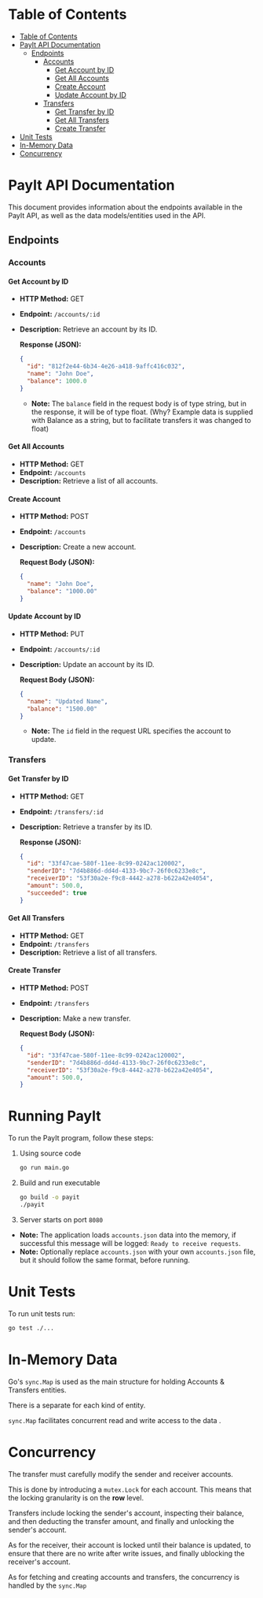# Table of Contents

- [Table of Contents](#table-of-contents)
- [PayIt API Documentation](#payit-api-documentation)
  - [Endpoints](#endpoints)
    - [Accounts](#accounts)
      - [Get Account by ID](#get-account-by-id)
      - [Get All Accounts](#get-all-accounts)
      - [Create Account](#create-account)
      - [Update Account by ID](#update-account-by-id)
    - [Transfers](#transfers)
      - [Get Transfer by ID](#get-transfer-by-id)
      - [Get All Transfers](#get-all-transfers)
      - [Create Transfer](#create-transfer)
- [Unit Tests](#unit-tests)
- [In-Memory Data](#in-memory-data)
- [Concurrency](#concurrency)
# PayIt API Documentation

This document provides information about the endpoints available in the PayIt API, as well as the data models/entities used in the API.

## Endpoints

### Accounts

#### Get Account by ID

- **HTTP Method:** GET
- **Endpoint:** `/accounts/:id`
- **Description:** Retrieve an account by its ID.

  **Response (JSON):**

  ```json
  {
    "id": "812f2e44-6b34-4e26-a418-9affc416c032",
    "name": "John Doe",
    "balance": 1000.0
  }
  ```
    - **Note:** The `balance` field in the request body is of type string, but in the response, it will be of type float. (Why? Example data is supplied with Balance as a string, but to facilitate transfers it was changed to float)

#### Get All Accounts

- **HTTP Method:** GET
- **Endpoint:** `/accounts`
- **Description:** Retrieve a list of all accounts.

#### Create Account

- **HTTP Method:** POST
- **Endpoint:** `/accounts`
- **Description:** Create a new account.

  **Request Body (JSON):**
  
  ```json
  {
    "name": "John Doe",
    "balance": "1000.00"
  }
  ```

#### Update Account by ID

- **HTTP Method:** PUT
- **Endpoint:** `/accounts/:id`
- **Description:** Update an account by its ID.

  **Request Body (JSON):**
  
  ```json
  {
    "name": "Updated Name",
    "balance": "1500.00"
  }
  ```



  - **Note:** The `id` field in the request URL specifies the account to update.

### Transfers

#### Get Transfer by ID

- **HTTP Method:** GET
- **Endpoint:** `/transfers/:id`
- **Description:** Retrieve a transfer by its ID.

  **Response (JSON):**

  ```json
  {
    "id": "33f47cae-580f-11ee-8c99-0242ac120002",
    "senderID": "7d4b886d-dd4d-4133-9bc7-26f0c6233e8c",
    "receiverID": "53f30a2e-f9c8-4442-a278-b622a42e4054",
    "amount": 500.0,
    "succeeded": true
  }
  ```

#### Get All Transfers

- **HTTP Method:** GET
- **Endpoint:** `/transfers`
- **Description:** Retrieve a list of all transfers.

#### Create Transfer

- **HTTP Method:** POST
- **Endpoint:** `/transfers`
- **Description:** Make a new transfer.

  **Request Body (JSON):**
  
  ```json
  {
    "id": "33f47cae-580f-11ee-8c99-0242ac120002",
    "senderID": "7d4b886d-dd4d-4133-9bc7-26f0c6233e8c",
    "receiverID": "53f30a2e-f9c8-4442-a278-b622a42e4054",
    "amount": 500.0,
  }

# Running PayIt

To run the PayIt program, follow these steps:

1. Using source code

   ```bash
   go run main.go

2. Build and run executable
   ```bash
   go build -o payit
   ./payit
   ```
3. Server starts on port `8080`
  - **Note:** The application loads `accounts.json` data into the memory, if successful this message will be logged: `Ready to receive requests`.
  - **Note:** Optionally replace `accounts.json` with your own `accounts.json` file, but it should follow the same format, before running.
# Unit Tests

To run unit tests run:

   ```bash
   go test ./...
   ```
# In-Memory Data

Go's `sync.Map` is used as the main structure for holding Accounts & Transfers entities.

There is a separate for each kind of entity.

`sync.Map` facilitates concurrent read and write access to the data .

# Concurrency
The transfer must carefully modify the sender and receiver accounts. 

This is done by introducing a `mutex.Lock` for each account. This means that the locking granularity is on the **row** level.

Transfers include locking the sender's account, inspecting their balance, and then deducting the transfer amount, and finally and unlocking the sender's account.

As for the receiver, their account is locked until their balance is updated, to ensure that there are no write after write issues, and finally ublocking the receiver's account.

As for fetching and creating accounts and transfers, the concurrency is handled by the `sync.Map` 